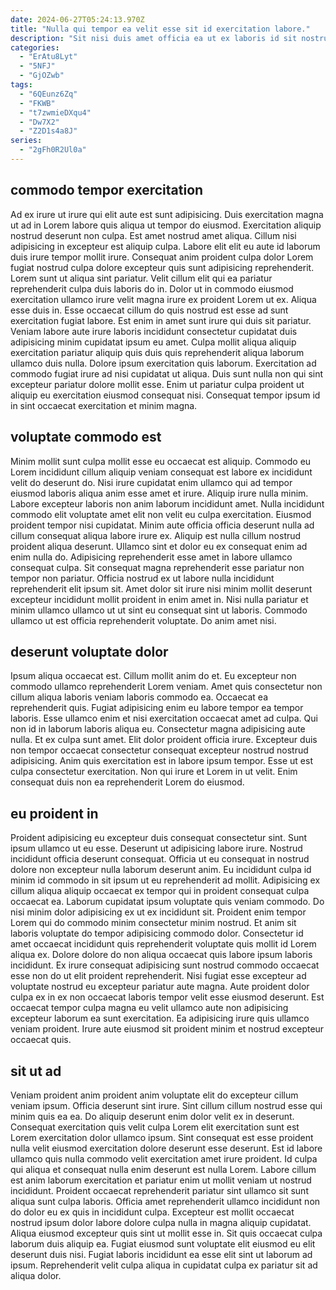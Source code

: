 ```yaml
---
date: 2024-06-27T05:24:13.970Z
title: "Nulla qui tempor ea velit esse sit id exercitation labore."
description: "Sit nisi duis amet officia ea ut ex laboris id sit nostrud et. Eiusmod ea Lorem quis eiusmod dolore eu anim."
categories:
  - "ErAtu8Lyt"
  - "5NFJ"
  - "GjOZwb"
tags:
  - "6QEunz6Zq"
  - "FKWB"
  - "t7zwmieDXqu4"
  - "Dw7X2"
  - "Z2D1s4a8J"
series:
  - "2gFh0R2Ul0a"
---
```



## commodo tempor exercitation

Ad ex irure ut irure qui elit aute est sunt adipisicing. Duis exercitation magna ut ad in Lorem labore quis aliqua ut tempor do eiusmod. Exercitation aliquip nostrud deserunt non culpa. Est amet nostrud amet aliqua. Cillum nisi adipisicing in excepteur est aliquip culpa. Labore elit elit eu aute id laborum duis irure tempor mollit irure.
Consequat anim proident culpa dolor Lorem fugiat nostrud culpa dolore excepteur quis sunt adipisicing reprehenderit. Lorem sunt ut aliqua sint pariatur. Velit cillum elit qui ea pariatur reprehenderit culpa duis laboris do in. Dolor ut in commodo eiusmod exercitation ullamco irure velit magna irure ex proident Lorem ut ex. Aliqua esse duis in. Esse occaecat cillum do quis nostrud est esse ad sunt exercitation fugiat labore.
Est enim in amet sunt irure qui duis sit pariatur. Veniam labore aute irure laboris incididunt consectetur cupidatat duis adipisicing minim cupidatat ipsum eu amet. Culpa mollit aliqua aliquip exercitation pariatur aliquip quis duis quis reprehenderit aliqua laborum ullamco duis nulla. Dolore ipsum exercitation quis laborum. Exercitation ad commodo fugiat irure ad nisi cupidatat ut aliqua. Duis sunt nulla non qui sint excepteur pariatur dolore mollit esse. Enim ut pariatur culpa proident ut aliquip eu exercitation eiusmod consequat nisi. Consequat tempor ipsum id in sint occaecat exercitation et minim magna.

## voluptate commodo est

Minim mollit sunt culpa mollit esse eu occaecat est aliquip. Commodo eu Lorem incididunt cillum aliquip veniam consequat est labore ex incididunt velit do deserunt do. Nisi irure cupidatat enim ullamco qui ad tempor eiusmod laboris aliqua anim esse amet et irure. Aliquip irure nulla minim. Labore excepteur laboris non anim laborum incididunt amet.
Nulla incididunt commodo elit voluptate amet elit non velit eu culpa exercitation. Eiusmod proident tempor nisi cupidatat. Minim aute officia officia deserunt nulla ad cillum consequat aliqua labore irure ex. Aliquip est nulla cillum nostrud proident aliqua deserunt. Ullamco sint et dolor eu ex consequat enim ad enim nulla do. Adipisicing reprehenderit esse amet in labore ullamco consequat culpa.
Sit consequat magna reprehenderit esse pariatur non tempor non pariatur. Officia nostrud ex ut labore nulla incididunt reprehenderit elit ipsum sit. Amet dolor sit irure nisi minim mollit deserunt excepteur incididunt mollit proident in enim amet in. Nisi nulla pariatur et minim ullamco ullamco ut ut sint eu consequat sint ut laboris. Commodo ullamco ut est officia reprehenderit voluptate. Do anim amet nisi.

## deserunt voluptate dolor

Ipsum aliqua occaecat est. Cillum mollit anim do et. Eu excepteur non commodo ullamco reprehenderit Lorem veniam. Amet quis consectetur non cillum aliqua laboris veniam laboris commodo ea.
Occaecat ea reprehenderit quis. Fugiat adipisicing enim eu labore tempor ea tempor laboris. Esse ullamco enim et nisi exercitation occaecat amet ad culpa. Qui non id in laborum laboris aliqua eu. Consectetur magna adipisicing aute nulla. Et ex culpa sunt amet. Elit dolor proident officia irure.
Excepteur duis non tempor occaecat consectetur consequat excepteur nostrud nostrud adipisicing. Anim quis exercitation est in labore ipsum tempor. Esse ut est culpa consectetur exercitation. Non qui irure et Lorem in ut velit. Enim consequat duis non ea reprehenderit Lorem do eiusmod.

## eu proident in

Proident adipisicing eu excepteur duis consequat consectetur sint. Sunt ipsum ullamco ut eu esse. Deserunt ut adipisicing labore irure. Nostrud incididunt officia deserunt consequat. Officia ut eu consequat in nostrud dolore non excepteur nulla laborum deserunt anim. Eu incididunt culpa id minim id commodo in sit ipsum ut eu reprehenderit ad mollit.
Adipisicing ex cillum aliqua aliquip occaecat ex tempor qui in proident consequat culpa occaecat ea. Laborum cupidatat ipsum voluptate quis veniam commodo. Do nisi minim dolor adipisicing ex ut ex incididunt sit. Proident enim tempor Lorem qui do commodo minim consectetur minim nostrud. Et anim sit laboris voluptate do tempor adipisicing commodo dolor. Consectetur id amet occaecat incididunt quis reprehenderit voluptate quis mollit id Lorem aliqua ex.
Dolore dolore do non aliqua occaecat quis labore ipsum laboris incididunt. Ex irure consequat adipisicing sunt nostrud commodo occaecat esse non do ut elit proident reprehenderit. Nisi fugiat esse excepteur ad voluptate nostrud eu excepteur pariatur aute magna. Aute proident dolor culpa ex in ex non occaecat laboris tempor velit esse eiusmod deserunt. Est occaecat tempor culpa magna eu velit ullamco aute non adipisicing excepteur laborum ea sunt exercitation. Ea adipisicing irure quis ullamco veniam proident. Irure aute eiusmod sit proident minim et nostrud excepteur occaecat quis.

## sit ut ad

Veniam proident anim proident anim voluptate elit do excepteur cillum veniam ipsum. Officia deserunt sint irure. Sint cillum cillum nostrud esse qui minim quis ea ea. Do aliquip deserunt enim dolor velit ex in deserunt. Consequat exercitation quis velit culpa Lorem elit exercitation sunt est Lorem exercitation dolor ullamco ipsum. Sint consequat est esse proident nulla velit eiusmod exercitation dolore deserunt esse deserunt. Est id labore ullamco quis nulla commodo velit exercitation amet irure proident.
Id culpa qui aliqua et consequat nulla enim deserunt est nulla Lorem. Labore cillum est anim laborum exercitation et pariatur enim ut mollit veniam ut nostrud incididunt. Proident occaecat reprehenderit pariatur sint ullamco sit sunt aliqua sunt culpa laboris. Officia amet reprehenderit ullamco incididunt non do dolor eu ex quis in incididunt culpa. Excepteur est mollit occaecat nostrud ipsum dolor labore dolore culpa nulla in magna aliquip cupidatat. Aliqua eiusmod excepteur quis sint ut mollit esse in.
Sit quis occaecat culpa laborum duis aliquip ea. Fugiat eiusmod sunt voluptate elit eiusmod eu elit deserunt duis nisi. Fugiat laboris incididunt ea esse elit sint ut laborum ad ipsum. Reprehenderit velit culpa aliqua in cupidatat culpa ex pariatur sit ad aliqua dolor.

